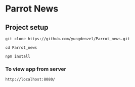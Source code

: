 # Parrot News


## Project setup
```
git clone https://github.com/yungdenzel/Parrot_news.git
```
```
cd Parrot_news
```
```
npm install
```



### To view app from server
```
http://localhost:8080/
```


